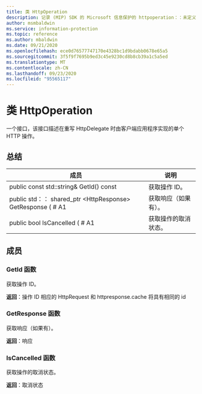 ```yaml
---
title: 类 HttpOperation
description: 记录 (MIP) SDK 的 Microsoft 信息保护的 httpoperation：：未定义的类。
author: msmbaldwin
ms.service: information-protection
ms.topic: reference
ms.author: mbaldwin
ms.date: 09/21/2020
ms.openlocfilehash: ece0d76577747170e4328bc1d9bdabb0678e65a5
ms.sourcegitcommit: 3f5f9f7695b9ed3c45e9230cd8b8cb39a1c5a5ed
ms.translationtype: MT
ms.contentlocale: zh-CN
ms.lasthandoff: 09/23/2020
ms.locfileid: "95565117"
---
```

# <a name="class-httpoperation"></a>类 HttpOperation 
一个接口，该接口描述在重写 HttpDelegate 时由客户端应用程序实现的单个 HTTP 操作。
  
## <a name="summary"></a>总结
 成员                        | 说明                                
--------------------------------|---------------------------------------------
public const std::string& GetId() const  |  获取操作 ID。
public std：： shared_ptr \<HttpResponse\> GetResponse ( # A1  |  获取响应（如果有）。
public bool IsCancelled ( # A1  |  获取操作的取消状态。
  
## <a name="members"></a>成员
  
### <a name="getid-function"></a>GetId 函数
获取操作 ID。

  
**返回**：操作 ID 相应的 HttpRequest 和 httpresponse.cache 将具有相同的 id
  
### <a name="getresponse-function"></a>GetResponse 函数
获取响应（如果有）。

  
**返回**：响应
  
### <a name="iscancelled-function"></a>IsCancelled 函数
获取操作的取消状态。

  
**返回**：取消状态